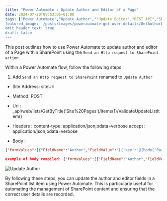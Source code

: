 ```yaml
---
title: "Power Automate : Update Author and Editor of a Page"
date: 2024-07-20T09:53:05+01:00
tags: ["Power Automate","Update Author",""Update Editor","REST API","SharePoint"]
featured_image: '/posts/images/powerauomate-get-user-details/GetAuthorDetails.png'
omit_header_text: true
draft: false
---
```



This post outlines how to use Power Automate to update author and editor of a Page within SharePoint using the `Send an Http request to SharePoint action`.

Within a Power Automate flow, follow the following steps

1. Add `Send an Http request to SharePoint` renamed to `Update Author`

* Site Address: siteUrl
* Method: POST
* Uri : _api/web/lists/GetByTitle('Site%20Pages')/items(1)/ValidateUpdateListItem()

* Headers : content-type: application/json;odata=verbose
            accept : application/json;odata=verbose

* Body :

```json
{"formValues":[{"FieldName":"Author","FieldValue":"[{'key':'@{body('Parse_JSON_Author_Details')?['d']?['LoginName']}'}]"},{"FieldName":"Editor","FieldValue":"[{'key':'body('Parse_JSON_Author_Details')?['d']?['LoginName']}']"}],"bNewDocumentUpdate":true,"checkInComment":null}
```

```json
example of body compiled: {"formValues":[{"FieldName":"Author","FieldValue":"[{'key':'i:0#.f|membership|Reshmee.Auckloo@contoso.co.uk'}]"},{"FieldName":"Editor","FieldValue":"[{'key':'i:0#.f|membership|Reshmee.Auckloo@contoso.co.uk'}]"}],"bNewDocumentUpdate":true,"checkInComment":null}
```

![Update Author](../images/powerauomate-get-user-details/UpdateAuthorDetails.png)

By following these steps, you can update the author and editor fields in a SharePoint list item using Power Automate. This is particularly useful for automating the management of SharePoint content and ensuring that the correct user details are recorded.